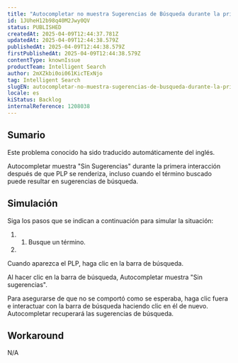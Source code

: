 ```yaml
---
title: "Autocompletar no muestra Sugerencias de Búsqueda durante la primera interacción después de que PLP se renderiza."
id: 1JUheH12b98q40M2Jwy0QV
status: PUBLISHED
createdAt: 2025-04-09T12:44:37.781Z
updatedAt: 2025-04-09T12:44:38.579Z
publishedAt: 2025-04-09T12:44:38.579Z
firstPublishedAt: 2025-04-09T12:44:38.579Z
contentType: knownIssue
productTeam: Intelligent Search
author: 2mXZkbi0oi061KicTExNjo
tag: Intelligent Search
slugEN: autocompletar-no-muestra-sugerencias-de-busqueda-durante-la-primera-interaccion-despues-de-que-plp-se-renderiza
locale: es
kiStatus: Backlog
internalReference: 1208038
---
```


## Sumario

<div class="alert alert-info">
  <p>Este problema conocido ha sido traducido automáticamente del inglés.</p>
</div>


Autocompletar muestra "Sin Sugerencias" durante la primera interacción después de que PLP se renderiza, incluso cuando el término buscado puede resultar en sugerencias de búsqueda.



## Simulación


Siga los pasos que se indican a continuación para simular la situación:

1. 1. Busque un término.
2.

Cuando aparezca el PLP, haga clic en la barra de búsqueda.



Al hacer clic en la barra de búsqueda, Autocompletar muestra "Sin sugerencias".

Para asegurarse de que no se comportó como se esperaba, haga clic fuera e interactuar con la barra de búsqueda haciendo clic en él de nuevo. Autocompletar recuperará las sugerencias de búsqueda.


##

## Workaround


N/A





